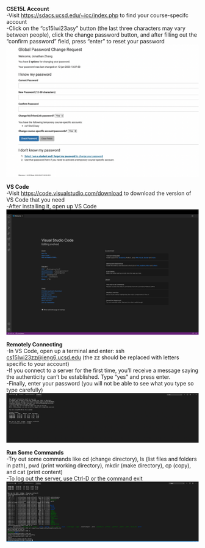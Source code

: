 **CSE15L Account**\
-Visit https://sdacs.ucsd.edu/~icc/index.php to find your course-specifc account\
-Click on the “cs15lwi23asy” button (the last three characters may vary between people), click the change password button, and after filling out the “confirm password” field, press “enter” to reset your password
![Image](changePw.png)

**VS Code**\
-Visit https://code.visualstudio.com/download to download the version of VS Code that you need\
-After installing it, open up VS Code
![Image](vs.png)

**Remotely Connecting**\
-In VS Code, open up a terminal and enter: ssh cs15lwi23zz@ieng6.ucsd.edu (the zz should be replaced with letters specific to your account)\
-If you connect to a server for the first time, you’ll receive a message saying the authenticity can’t be established. Type “yes” and press enter.\
-Finally, enter your password (you will not be able to see what you type so type carefully)
![Image](remote.png)

**Run Some Commands**\
-Try out some commands like cd (change directory), ls (list files and folders in path), pwd (print working directory), mkdir (make directory), cp (copy), and cat (print content)\
-To log out the server, use Ctrl-D or the command exit
![Image](commands.png)
